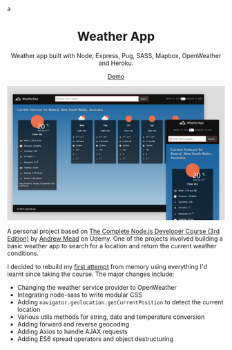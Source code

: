 a<h1 align="center">Weather App</h1>

<p align="center">Weather app built with Node, Express, Pug, SASS, Mapbox, OpenWeather and Heroku.</p>

<p align="center"><a href="https://pure-citadel-53256.herokuapp.com/" title="Weather App demo">Demo</a></p>

![demo](/public/images/cover.jpg?raw=true)

A personal project based on [The Complete Node.js Developer Course (3rd Edition)](https://www.udemy.com/course/the-complete-nodejs-developer-course-2/learn/lecture/13819540#overview) by [Andrew Mead](https://www.udemy.com/user/andrewmead/) on Udemy. One of the projects involved building a basic weather app to search for a location and return the current weather conditions.

I decided to rebuild my [first attempt](https://pbm-nodejs-weather-app.herokuapp.com/) from memory using everything I'd learnt since taking the course. The major changes include:

- Changing the weather service provider to OpenWeather
- Integrating node-sass to write modular CSS
- Adding `navigator.geolocation.getCurrentPosition` to detect the current location
- Various utils methods for string, date and temperature conversion
- Adding forward and reverse geocoding
- Adding Axios to handle AJAX requests
- Adding ES6 spread operators and object destructuring